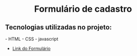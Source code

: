 <h1 align="center">Formulário de  cadastro</h1>

<h2>Tecnologias utilizadas no projeto:</h2>
- HTML
- CSS
- javascript

- [Link do Formulário](https://wonderful-spence-1212d4.netlify.app/)

